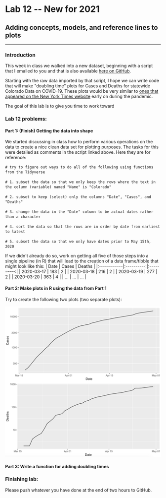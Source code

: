 # Lab 12 -- New for 2021

## Adding concepts, models, and reference lines to plots

<hr>

### Introduction

This week in class  we walked into a new dataset, beginning with a script that I emailed to you and that is also available [here on GitHub](https://github.com/flaxmans/CompBio_on_git/blob/main/ExampleScripts/In-Class_33_More_Data_Wrangling.R).

Starting with the raw data imported by that script, I hope we can write code that will make "doubling time" plots for Cases and Deaths for statewide Colorado Data on COVID-19.  These plots would be very similar to [ones that appeared on the New York Times website](https://github.com/flaxmans/CompBio_on_git/tree/main/Datasets/COVID-19/NYTimes_DoublingTimesDeaths) early on during the pandemic.

 The goal of this lab is to give you time to work toward 

### Lab 12 problems:

#### Part 1: (Finish) Getting the data into shape

We started discussing in class how to perform various operations on the data to create a nice clean data set for plotting purposes.  The tasks for this were detailed as comments in the script linked above.  Here they are for reference:
```
# try to figure out ways to do all of the following using functions from the Tidyverse

# 1. subset the data so that we only keep the rows where the text in the column (variable) named "Name" is "Colorado"

# 2. subset to keep (select) only the columns "Date", "Cases", and "Deaths"

# 3. change the data in the "Date" column to be actual dates rather than a character

# 4. sort the data so that the rows are in order by date from earliest to latest

# 5. subset the data so that we only have dates prior to May 15th, 2020
```
If we didn't already do so, work on getting all five of those steps into a single pipeline (in R) that will lead to the creation of a data frame/tibble that might look like this:
| Date | Cases | Deaths |
|:------------|:----------:|:----------:|
| 2020-03-17 | 183 | 2 |
| 2020-03-18 | 216 | 2 |
| 2020-03-19 | 277 | 2 |
| 2020-03-20 | 363 | 4 |
| ... | ... | ... |


#### Part 2:  Make plots in R using the data from Part 1
Try to create the following two plots (two separate plots):

![Cases and deaths from COVID-19 in Colorado, March 15 - May 1, 2020](Lab12_FirstGraphs_2021.jpg)

#### Part 3: Write a function for adding doubling times


### Finishing lab: 
Please push whatever you have done at the end of two hours to GitHub.





